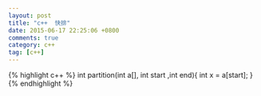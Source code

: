 ```yaml
---
layout: post
title: "c++  快排"
date: 2015-06-17 22:25:06 +0800
comments: true
category: c++
tag: [c++]
---
```

{%  highlight c++ %}
int partition(int a[], int start ,int end){
    int x = a[start];
}
{% endhighlight %}